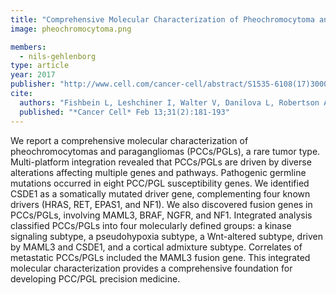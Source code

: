 ```yaml
---
title: "Comprehensive Molecular Characterization of Pheochromocytoma and Paraganglioma"
image: pheochromocytoma.png

members:
  - nils-gehlenborg
type: article
year: 2017
publisher: "http://www.cell.com/cancer-cell/abstract/S1535-6108(17)30001-6"
cite:
  authors: "Fishbein L, Leshchiner I, Walter V, Danilova L, Robertson AG, Johnson AR, Lichtenberg TM, Murray BA, Ghayee HK, Else T, Ling S, Jefferys SR, de Cubas AA, Wenz B, Korpershoek E, Amelio AL, Makowski L, Rathmell WK, Gimenez-Roqueplo AP, Giordano TJ, Asa SL, Tischler AS; Cancer Genome Atlas Research Network., Pacak K, Nathanson KL, Wilkerson MD"
  published: "*Cancer Cell* Feb 13;31(2):181-193"
---
```

We report a comprehensive molecular characterization of pheochromocytomas and paragangliomas (PCCs/PGLs), a rare tumor type. Multi-platform integration revealed that PCCs/PGLs are driven by diverse alterations affecting multiple genes and pathways. Pathogenic germline mutations occurred in eight PCC/PGL susceptibility genes. We identified CSDE1 as a somatically mutated driver gene, complementing four known drivers (HRAS, RET, EPAS1, and NF1). We also discovered fusion genes in PCCs/PGLs, involving MAML3, BRAF, NGFR, and NF1. Integrated analysis classified PCCs/PGLs into four molecularly defined groups: a kinase signaling subtype, a pseudohypoxia subtype, a Wnt-altered subtype, driven by MAML3 and CSDE1, and a cortical admixture subtype. Correlates of metastatic PCCs/PGLs included the MAML3 fusion gene. This integrated molecular characterization provides a comprehensive foundation for developing PCC/PGL precision medicine.